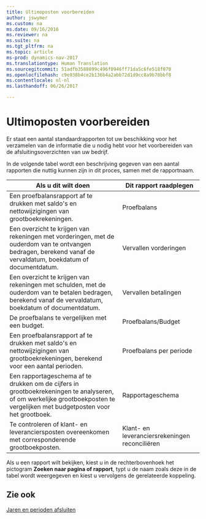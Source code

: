 ```yaml
---
title: Ultimoposten voorbereiden
author: jswymer
ms.custom: na
ms.date: 09/16/2016
ms.reviewer: na
ms.suite: na
ms.tgt_pltfrm: na
ms.topic: article
ms-prod: dynamics-nav-2017
ms.translationtype: Human Translation
ms.sourcegitcommit: 51adfb3588099c496f0946ff71da5c6fe518f070
ms.openlocfilehash: c9e938b4ce2b136b4a2abb72d1d9cc8a9b78bbf8
ms.contentlocale: nl-nl
ms.lasthandoff: 06/26/2017

---
```

# <a name="prepare-closing-statements"></a>Ultimoposten voorbereiden
Er staat een aantal standaardrapporten tot uw beschikking voor het verzamelen van de informatie die u nodig hebt voor het voorbereiden van de afsluitingsoverzichten van uw bedrijf.

In de volgende tabel wordt een beschrijving gegeven van een aantal rapporten die nuttig kunnen zijn in dit proces, samen met de rapportnaam.


|Als u dit wilt doen     |Dit rapport raadplegen       |
|-------|----------------------|
|Een proefbalansrapport af te drukken met saldo's en nettowijzigingen van grootboekrekeningen.|Proefbalans|
|Een overzicht te krijgen van rekeningen met vorderingen, met de ouderdom van te ontvangen bedragen, berekend vanaf de vervaldatum, boekdatum of documentdatum.|Vervallen vorderingen|
|Een overzicht te krijgen van rekeningen met schulden, met de ouderdom van te betalen bedragen, berekend vanaf de vervaldatum, boekdatum of documentdatum.|Vervallen betalingen|
|De proefbalans te vergelijken met een budget.|Proefbalans/Budget|
|Een proefbalansrapport af te drukken met saldo's en nettowijzigingen van grootboekrekeningen, berekend voor een aantal perioden.|Proefbalans per periode|
|Een rapportageschema af te drukken om de cijfers in grootboekrekeningen te analyseren, of om werkelijke grootboekposten te vergelijken met budgetposten voor het grootboek.|Rapportageschema|
|Te controleren of klant- en leveranciersposten overeenkomen met corresponderende grootboekposten.|Klant- en leveranciersrekeningen reconciliëren|
Als u een rapport wilt bekijken, kiest u in de rechterbovenhoek het pictogram **Zoeken naar pagina of rapport**, typt u de naam zoals deze in de tabel wordt weergegeven en kiest u vervolgens de gerelateerde koppeling.
## <a name="see-also"></a>Zie ook
[Jaren en perioden afsluiten](year-close-years-periods.md)

